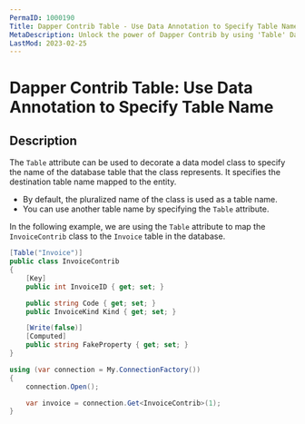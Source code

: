 ```yaml
---
PermaID: 1000190
Title: Dapper Contrib Table - Use Data Annotation to Specify Table Name
MetaDescription: Unlock the power of Dapper Contrib by using 'Table' Data Annotation. Learn how to map your entity to a destination table name.
LastMod: 2023-02-25
---
```


# Dapper Contrib Table: Use Data Annotation to Specify Table Name

## Description

The `Table` attribute can be used to decorate a data model class to specify the name of the database table that the class represents. It specifies the destination table name mapped to the entity.

 - By default, the pluralized name of the class is used as a table name. 
 - You can use another table name by specifying the `Table` attribute.

 In the following example, we are using the `Table` attribute to map the `InvoiceContrib` class to the `Invoice` table in the database. 
 
```csharp
[Table("Invoice")]
public class InvoiceContrib
{
	[Key]
	public int InvoiceID { get; set; }

	public string Code { get; set; }
	public InvoiceKind Kind { get; set; }

	[Write(false)]
	[Computed]
	public string FakeProperty { get; set; }
}

using (var connection = My.ConnectionFactory())
{
	connection.Open();

	var invoice = connection.Get<InvoiceContrib>(1);
}
```